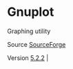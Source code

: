 # Gnuplot

Graphing utility

Source [SourceForge](https://sourceforge.net/p/gnuplot/gnuplot-main/)

Version [5.2.2](https://sourceforge.net/p/gnuplot/gnuplot-main/ci/5.2.2/tree/)                                                                |
